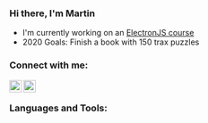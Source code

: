 ### Hi there, I'm Martin

<!--
**MartinMSPedersen/MartinMSPedersen** is a ✨ _special_ ✨ repository because its `README.md` (this file) appears on your GitHub profile.

Here are some ideas to get you started:

- 🔭 I’m currently working on ...
- 🌱 I’m currently learning ...
- 👯 I’m looking to collaborate on ...
- 🤔 I’m looking for help with ...
- 💬 Ask me about ...
- 📫 How to reach me: ...
- 😄 Pronouns: ...
- ⚡ Fun fact: ...
-->

- I'm currently working on an [ElectronJS course][su0806]
- 2020 Goals: Finish a book with 150 trax puzzles

### Connect with me:

[<img align="left" alt="martinmspedersen | LinkedIn" width="22px" src="https://cdn.jsdelivr.net/npm/simple-icons@v3/icons/linkedin.svg" />][linkedin]
[<img align="left" alt="martinmspedersen | twitter" width="22px" src="https://cdn.jsdelivr.net/npm/simple-icons@v3/icons/twitter.svg" />][twitter]

<br />

### Languages and Tools:

<br />
<br />

[su0806]: https://www.superusers.dk/kursus/su0806/ 
[linkedin]: https://linkedin.com/in/martinmspedersen
[twitter]: https://twitter.com/trxplayer
